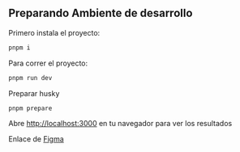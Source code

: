 ## Preparando Ambiente de desarrollo

Primero instala el proyecto:
```bash
pnpm i
```

Para correr el proyecto:

```bash
pnpm run dev
```

Preparar husky

```bash
pnpm prepare
```

Abre [http://localhost:3000](http://localhost:3000) en tu navegador para ver los resultados

Enlace de [Figma](https://www.figma.com/design/RsgqJtkupahTpnHU4YSJlI/Untitled?node-id=0-1&t=BT40HVZjDwAVQ7H8-1)